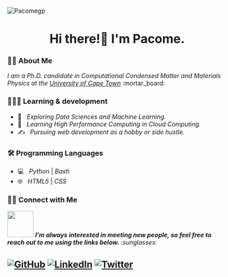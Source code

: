 <p align="left">
  <img src="https://komarev.com/ghpvc/?username=Pacomegp" alt="Pacomegp"/> 
</p> 

<h1 align="center"> Hi there!👋 I'm Pacome. </h1>

<h3> 👨🏻 About Me </h3>

<p><em>I am a Ph.D. candidate in Computational Condensed Matter and Materials Physics at the <a href="https://www.uct.ac.za/">University of Cape Town</a></em> :mortar_board:

<h3> 👨🏻‍💻 Learning & development </h3>

- 🤔 &nbsp; <em>Exploring Data Sciences and Machine Learning.</em>
- 🌱 &nbsp; <em>Learning High Performance Computing in Cloud Computing.</em>
- ✍️ &nbsp; <em>Pursuing web development as a hobby or side hustle.</em>

<h3> 🛠 Programming Languages </h3>

- 💻 &nbsp; <em>Python</em> | <em>Bash</em>
- 🌐 &nbsp; <em>HTML5</em> | <em>CSS</em>

<h3> 🤝🏻 Connect with Me </h3>
<img src="https://media.giphy.com/media/LnQjpWaON8nhr21vNW/giphy.gif" width="60"> <em><b>I'm always interested in meeting new people, so feel free to reach out to me using the links below.</b> :sunglasses:</em>

<h2>
<p align="left">
<a href="https://github.com/Pacomegp/" target="_blank"><img alt="GitHub" src="https://img.shields.io/badge/GitHub-Pacomehub-blue?style=flat&logo=github"></a>
<a href="https://www.linkedin.com/in/pacome-nguimeya/" target="_blank"><img alt="LinkedIn" src="https://img.shields.io/badge/LinkedIn-Pacome Nguimeya-blue?style=flat&logo=linkedin"></a>
<a href="https://twitter.com/pacomenguimeya" target="_blank"><img alt="Twitter" src="https://img.shields.io/badge/Twitter-@pacomenguimeya-blue?style=flat&logo=twitter"></a>
</p>
<h2/>
